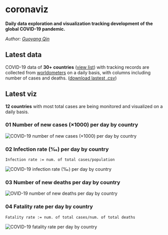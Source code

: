 # coronaviz
**Daily data exploration and visualization tracking development of the global COVID-19 pandemic.**

*Author: [Guoyang Qin](http://linkedin.com/in/gqin)*

## Latest data

COVID-19 data of **30+ countries** ([view list](https://raw.githubusercontent.com/Qin-et-al/coronaviz/master/data_scraping/config/country_list.py)) with tracking records are collected from [worldometers](https://www.worldometers.info/coronavirus/) on a daily basis, with columns including number of cases and deaths. ([download lastest .csv](https://raw.githubusercontent.com/Qin-et-al/coronaviz/master/data_scraping/export/covid19_case_data_lastest.csv))

## Latest viz

**12 countries** with most total cases are being monitored and visualized on a daily basis.

### 01 Number of new cases (×1000) per day by country

![COVID-19 number of new cases (×1000) per day by country](https://raw.githubusercontent.com/Qin-et-al/coronaviz/master/viz/illustration/export/figure_edit_num_new_cases.jpg)



### 02 Infection rate (‰) per day by country

`Infection rate := num. of total cases/population`

![COVID-19  infection rate (‰) per day by country](https://raw.githubusercontent.com/Qin-et-al/coronaviz/master/viz/illustration/export/figure_edit_infection_rate.jpg)



### 03 Number of new deaths per day by country

![OVID-19  number of new deaths per day by country](https://raw.githubusercontent.com/Qin-et-al/coronaviz/master/viz/illustration/export/figure_edit_num_new_deaths.jpg)



### 04 Fatality rate per day by country

`Fatality rate := num. of total cases/num. of total deaths`

![COVID-19 fatality rate per day by country](https://raw.githubusercontent.com/Qin-et-al/coronaviz/master/viz/illustration/export/figure_edit_fatality_rate.jpg)